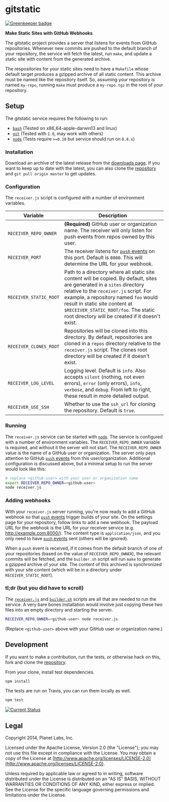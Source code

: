 # gitstatic

[![Greenkeeper badge](https://badges.greenkeeper.io/tschaub/gitstatic.svg)](https://greenkeeper.io/)

**Make Static Sites with GitHub Webhooks**

The gitstatic project provides a server that listens for events from GitHub repositories.  Whenever new commits are pushed to the default branch of your repository, the service will fetch the latest, run `make`, and update a static site with content from the generated archive.

The respositories for your static sites need to have a `Makefile` whose default target produces a gzipped archive of all static content.  This archive must be named like the repository itself.  So, assuming your repository is named `my-repo`, running `make` must produce a `my-repo.tgz` in the root of your repository.


## Setup

The gitstatic service requires the following to run:

 * [`bash`](http://www.gnu.org/software/bash/) (Tested on x86_64-apple-darwin13 and linux)
 * [`git`](http://git-scm.com/) (Tested with `1.8`, may work with others)
 * [`node`][node] (Tests require `>=0.10` but service should run on `0.8.x`)


### Installation

Download an archive of the latest release from the [downloads page][releases].  If you want to keep up to date with the latest, you can also clone the [repository][repository] and `git pull origin master` to get updates.


### Configuration

The `receiver.js` script is configured with a number of environment variables.

| Variable               | Description |
|------------------------|-------------|
| `RECEIVER_REPO_OWNER`  | **(Required)** GitHub user or organization name.  The receiver will only listen for push events from repos owned by this user. |
| `RECEIVER_PORT`        | The receiver listens for [`push` events][push] on this port.  Default is `8000`.  This will determine the URL for your webhook. |
| `RECEIVER_STATIC_ROOT` | Path to a directory where all static site content will be copied.  By default, sites are generated in a `sites` directory relative to the `receiver.js` script.  For example, a repository named `foo` would result in static site content at `$RECEIVER_STATIC_ROOT/foo`.  The static root directory will be created if it doesn't exist. |
| `RECEIVER_CLONES_ROOT` | Repositories will be cloned into this directory.  By default, repositories are cloned in a `repos` directory relative to the `receiver.js` script. The clones root directory will be created if it doesn't exist. |
| `RECEIVER_LOG_LEVEL`   | Logging level.  Default is `info`.  Also accepts `silent` (nothing, not even errors), `error` (only errors), `info`, `verbose`, and `debug`.  From left to right, these result in more detailed output. |
| `RECEIVER_USE_SSH`     | Whether to use the `ssh_url` for cloning the repository. Default is `true`. |

### Running

The `receiver.js` service can be started with [`node`][node].  The service is configured with a number of environment variables.  The `RECEIVER_REPO_OWNER` variable is required, and without it the server will not start.  The `RECEIVER_REPO_OWNER` value is the name of a GitHub user or organization.  The server only pays attention to GitHub [`push` events][push] from this user/organization.  Additional configuration is discussed above, but a minimal setup to run the server would look like this:

```bash
# replace <github-user> with your user or organization name
export RECEIVER_REPO_OWNER=<github-user>
node receiver.js
```

### Adding webhooks

With your `receiver.js` server running, you're now ready to add a GitHub webhook so that [`push` events][push] trigger builds of your site.  On the settings page for your repository, follow links to add a new webhook.  The payload URL for the webhook is the URL for your receiver service (e.g. http://example.com:8000/).  The content type is `application/json`, and you only need to have [`push` events][push] sent (others will be ignored).

When a `push` event is received, if it comes from the default branch of one of your repositories (based on the value of `RECEIVER_REPO_OWNER`), the relevant commits will be fetched, and the `builder.sh` script will run `make` to generate a gzipped archive of your site.  The content of this archived is synchronized with your site content (which will be in a directory under `RECEIVER_STATIC_ROOT`).


### tl;dr (but you did have to scroll)

The [`receiver.js`](https://github.com/tschaub/gitstatic/blob/master/receiver.js) and [`builder.sh`](https://github.com/tschaub/gitstatic/blob/master/builder.sh) scripts are all that are needed to run the service.  A very bare bones installation would involve just copying these two files into an empty directory and starting the server.

```bash
RECEIVER_REPO_OWNER=<github-user> node receiver.js
```

(Replace `<github-user>` above with your GitHub user or organization name.)


## Development

If you want to make a contribution, run the tests, or otherwise hack on this, fork and clone the [repository][repository].

From your clone, install test dependencies.

```bash
npm install
```

The tests are run on Travis, you can run them locally as well.

```bash
npm test
```

[![Current Status](https://secure.travis-ci.org/tschaub/gitstatic.png?branch=master)](https://travis-ci.org/tschaub/gitstatic)

## Legal

Copyright 2014, Planet Labs, Inc.

Licensed under the Apache License, Version 2.0 (the "License"); you may not use this file except in compliance with the License. You may obtain a copy of the License at [http://www.apache.org/licenses/LICENSE-2.0](http://www.apache.org/licenses/LICENSE-2.0).

Unless required by applicable law or agreed to in writing, software distributed under the License is distributed on an "AS IS" BASIS, WITHOUT WARRANTIES OR CONDITIONS OF ANY KIND, either express or implied. See the License for the specific language governing permissions and limitations under the License.

[node]: http://nodejs.org/
[push]: https://developer.github.com/v3/activity/events/types/#pushevent
[releases]: https://github.com/tschaub/gitstatic/releases
[repository]: https://github.com/tschaub/gitstatic
